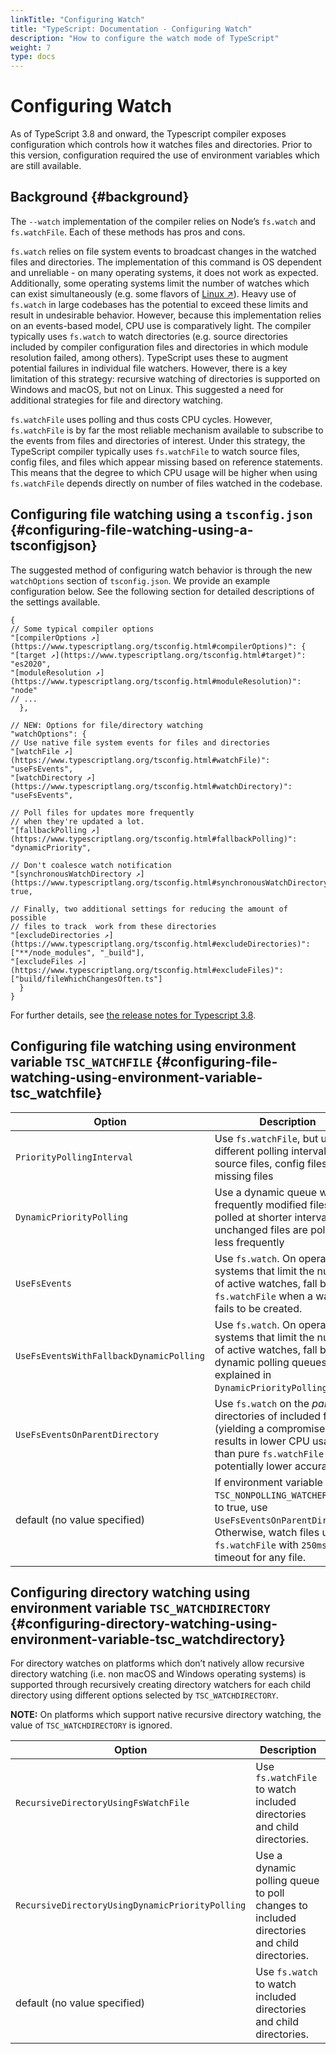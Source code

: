 ```yaml
---
linkTitle: "Configuring Watch"
title: "TypeScript: Documentation - Configuring Watch"
description: "How to configure the watch mode of TypeScript"
weight: 7
type: docs
---
```


# Configuring Watch

As of TypeScript 3.8 and onward, the Typescript compiler exposes configuration which controls how it watches files and directories. Prior to this version, configuration required the use of environment variables which are still available.

## Background {#background}

The `--watch` implementation of the compiler relies on Node’s `fs.watch` and `fs.watchFile`. Each of these methods has pros and cons.

`fs.watch` relies on file system events to broadcast changes in the watched files and directories. The implementation of this command is OS dependent and unreliable - on many operating systems, it does not work as expected. Additionally, some operating systems limit the number of watches which can exist simultaneously (e.g. some flavors of [Linux ↗](https://man7.org/linux/man-pages/man7/inotify.7.html)). Heavy use of `fs.watch` in large codebases has the potential to exceed these limits and result in undesirable behavior. However, because this implementation relies on an events-based model, CPU use is comparatively light. The compiler typically uses `fs.watch` to watch directories (e.g. source directories included by compiler configuration files and directories in which module resolution failed, among others). TypeScript uses these to augment potential failures in individual file watchers. However, there is a key limitation of this strategy: recursive watching of directories is supported on Windows and macOS, but not on Linux. This suggested a need for additional strategies for file and directory watching.

`fs.watchFile` uses polling and thus costs CPU cycles. However, `fs.watchFile` is by far the most reliable mechanism available to subscribe to the events from files and directories of interest. Under this strategy, the TypeScript compiler typically uses `fs.watchFile` to watch source files, config files, and files which appear missing based on reference statements. This means that the degree to which CPU usage will be higher when using `fs.watchFile` depends directly on number of files watched in the codebase.

## Configuring file watching using a `tsconfig.json` {#configuring-file-watching-using-a-tsconfigjson}

The suggested method of configuring watch behavior is through the new `watchOptions` section of `tsconfig.json`. We provide an example configuration below. See the following section for detailed descriptions of the settings available.

```
{
// Some typical compiler options
"[compilerOptions ↗](https://www.typescriptlang.org/tsconfig.html#compilerOptions)": {
"[target ↗](https://www.typescriptlang.org/tsconfig.html#target)": "es2020",
"[moduleResolution ↗](https://www.typescriptlang.org/tsconfig.html#moduleResolution)": "node"
// ...
  },

// NEW: Options for file/directory watching
"watchOptions": {
// Use native file system events for files and directories
"[watchFile ↗](https://www.typescriptlang.org/tsconfig.html#watchFile)": "useFsEvents",
"[watchDirectory ↗](https://www.typescriptlang.org/tsconfig.html#watchDirectory)": "useFsEvents",

// Poll files for updates more frequently
// when they're updated a lot.
"[fallbackPolling ↗](https://www.typescriptlang.org/tsconfig.html#fallbackPolling)": "dynamicPriority",

// Don't coalesce watch notification
"[synchronousWatchDirectory ↗](https://www.typescriptlang.org/tsconfig.html#synchronousWatchDirectory)": true,

// Finally, two additional settings for reducing the amount of possible
// files to track  work from these directories
"[excludeDirectories ↗](https://www.typescriptlang.org/tsconfig.html#excludeDirectories)": ["**/node_modules", "_build"],
"[excludeFiles ↗](https://www.typescriptlang.org/tsconfig.html#excludeFiles)": ["build/fileWhichChangesOften.ts"]
  }
}
```

For further details, see [the release notes for Typescript 3.8](/typescript/5.1/whats-new/typescript-3-8#better-directory-watching-on-linux-and-watchoptions).

## Configuring file watching using environment variable `TSC_WATCHFILE` {#configuring-file-watching-using-environment-variable-tsc_watchfile}

|Option|Description|
|---|---|
|`PriorityPollingInterval`|Use `fs.watchFile`, but use different polling intervals for source files, config files and missing files|
|`DynamicPriorityPolling`|Use a dynamic queue where frequently modified files are polled at shorter intervals, and unchanged files are polled less frequently|
|`UseFsEvents`|Use `fs.watch`. On operating systems that limit the number of active watches, fall back to `fs.watchFile` when a watcher fails to be created.|
|`UseFsEventsWithFallbackDynamicPolling`|Use `fs.watch`. On operating systems that limit the number of active watches, fall back to dynamic polling queues (as explained in `DynamicPriorityPolling`)|
|`UseFsEventsOnParentDirectory`|Use `fs.watch` on the *parent* directories of included files (yielding a compromise that results in lower CPU usage than pure `fs.watchFile` but potentially lower accuracy).|
|default (no value specified)|If environment variable `TSC_NONPOLLING_WATCHER` is set to true, use `UseFsEventsOnParentDirectory`. Otherwise, watch files using `fs.watchFile` with `250ms` as the timeout for any file.|


## Configuring directory watching using environment variable `TSC_WATCHDIRECTORY` {#configuring-directory-watching-using-environment-variable-tsc_watchdirectory}

For directory watches on platforms which don’t natively allow recursive directory watching (i.e. non macOS and Windows operating systems) is supported through recursively creating directory watchers for each child directory using different options selected by `TSC_WATCHDIRECTORY`.

**NOTE:** On platforms which support native recursive directory watching, the value of `TSC_WATCHDIRECTORY` is ignored.

|Option|Description|
|---|---|
|`RecursiveDirectoryUsingFsWatchFile`|Use `fs.watchFile` to watch included directories and child directories.|
|`RecursiveDirectoryUsingDynamicPriorityPolling`|Use a dynamic polling queue to poll changes to included directories and child directories.|
|default (no value specified)|Use `fs.watch` to watch included directories and child directories.|

